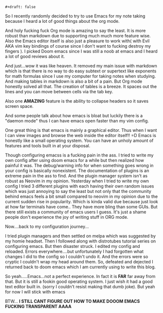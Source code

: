 ```{=org}
#+draft: false
```
So I recently randomly decided to try to use Emacs for my note taking
because I heard a lot of good things about the org mode.

And holy fucking fuck Org mode is amazing to say the least. It is more
robust than markdown due to supporting much much more feature wise. Also
the Emacs editor itself is also just a pleasure to work with( with Evil
AKA vim key bindings of course since I don\'t want to fucking destroy my
fingers ). I picked Doom emacs since I was still a noob at emacs and I
heard a lot of good reviews about it.

And just...wow it was like heaven. It removed my main issue with
markdown which is that there is no way to do easy subtext or supertext
like exponents for math formulas since I use my computer for taking
notes when studying. And making tables in markdown is also a bit of a
pain. But Org mode honestly solved all that. The creation of tables is a
breeze. It spaces out the lines and you can move between cells via the
tab key.

Also one **AMAZING** feature is the ability to collapse headers so it
saves screen space.

And some people talk about how emacs is bloat but luckily there is a
\"daemon mode\" thus I can have emacs open faster than my vim config.

One great thing is that emacs is mainly a graphical editor. Thus when I
want I can view images and browse the web inside the editor itself!! =D
Emacs is honestly like a small operating system. You can have an unholy
amount of features and tools built in at your disposal.

Though configuring emacss is a fucking pain in the ass. I tried to write
my own config after using doom emacs for a while but then realized how
painful it was. The debug/warning info for when something goes wrong in
your config is basically nonexistent. The documentation of plugins is an
extreme pain in the ass to find. And the plugin manager system isn\'t as
robust as Neovim in my opinion. Yesterday when I tried to write my own
config I tried 3 different plugins with each having their own random
issues which was just annoying to say the least but not only that the
community behind emacs feels a bit small compared to neovim in my
opinion due to the current sudden rise in popularity. Which is kinda
valid due because just look at how far terminals have come.. They have
more bling than some GUIs. But there still exists a community of emacs
users I guess. It\'s just a shame people don\'t experience the joy of
writing stuff in ORG mode.

Now....back to my configuration journey...

I tried plugin managers and then settled on melpa which was suggested by
my homie headset. Then I followed along with distrotubes tutorial series
on configuring emacs. But then disaster struck. I edited my config and
reloaded. Errors everywhere....but unfortunately I had forgotten what
changes I did to the config so I couldn\'t undo it. And the errors were
so cryptic I couldn\'t wrap my head around them. So, defeated and
dejected I returned back to doom emacs which I am currently using to
write this blog.

So yeah.....Emacs...not a perfect experience. In fact it is ****FAR****
far away from that. But it is still a fookin good operating system. I
just wish it had a good text editor built in. (sorry I couldn\'t resist
making that dumb joke). But yeah for now I will stick with emacs

BTW... **I STILL CANT FIGURE OUT HOW TO MAKE DOOOM EMACS FUCKING
TRANSPARENT AAAA**
